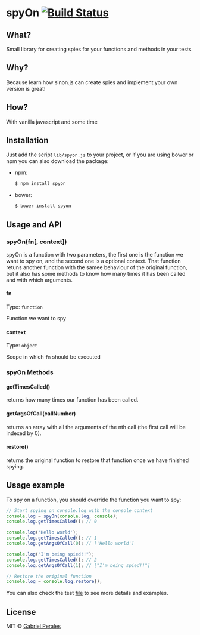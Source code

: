 # spyOn [![Build Status](https://travis-ci.org/gabrielperales/spyOn.svg?branch=master)](https://travis-ci.org/gabrielperales/spyOn)

## What?
Small library for creating spies for your functions and methods in your tests

## Why?
Because learn how sinon.js can create spies and implement your own version is
great!

## How?
With vanilla javascript and some time

## Installation
Just add the script `lib/spyon.js` to your project, or if you are using bower or
 npm you can also download the package:

- npm:
  ```bash
  $ npm install spyon
  ```

- bower:
  ```bash
  $ bower install spyon
  ```

## Usage and API

### spyOn(fn[, context])
  spyOn is a function with two parameters, the first one is the function we want
  to spy on, and the second one is a optional context. That function retuns
  another function with the samee behaviour of the original function, but it
  also has some methods to know how many times it has been called and with which
  arguments.

#### fn
Type: `function`

Function we want to spy

#### context
Type: `object`

Scope in which `fn` should be executed

### spyOn Methods

#### getTimesCalled()
returns how many times our function has been called.

#### getArgsOfCall(callNumber)
returns an array with all the arguments of the nth call (the first call will be indexed by 0).

#### restore()
returns the original function to restore that function once we have finished spying.


## Usage example
To spy on a function, you should override the function you want to spy:

```javascript
// Start spying on console.log with the console context
console.log = spyOn(console.log, console);
console.log.getTimesCalled(); // 0

console.log('Hello world');
console.log.getTimesCalled(); // 1
console.log.getArgsOfCall(0); // ['Hello world']

console.log("I'm being spied!!");
console.log.getTimesCalled(); // 2
console.log.getArgsOfCall(1); // ["I'm being spied!!"]

// Restore the original function
console.log = console.log.restore();
```

You can also check the test [file](https://github.com/gabrielperales/spyOn/blob/master/test/spyonSpec.js) to see more details and examples.

## License

MIT © [Gabriel Perales](http://gabriel.perales.me)
